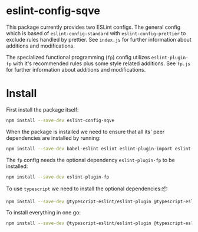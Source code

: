 # eslint-config-sqve

This package currently provides two ESLint configs. The general config which is based of `eslint-config-standard` with `eslint-config-prettier` to exclude rules handled by prettier. See `index.js` for further information about additions and modifications.

The specialized functional programming (`fp`) config utilizes `eslint-plugin-fp` with it's recommended rules plus some style related additions. See `fp.js` for further information about additions and modifications.

# Install

First install the package itself:

```sh
npm install --save-dev eslint-config-sqve
```

When the package is installed we need to ensure that all its' peer dependencies are installed by running:

```sh
npm install --save-dev babel-eslint eslint eslint-plugin-import eslint-plugin-node eslint-plugin-promise eslint-plugin-react eslint-plugin-standard prettier
```

The `fp` config needs the optional dependency `eslint-plugin-fp` to be installed:

```sh
npm install --save-dev eslint-plugin-fp
```

To use `typescript` we need to install the optional dependencies:📦

```sh
npm install --save-dev @typescript-eslint/eslint-plugin @typescript-eslint/parser typescript
```

To install everything in one go:

```sh
npm install --save-dev @typescript-eslint/eslint-plugin @typescript-eslint/parser typescript babel-eslint eslint eslint-plugin-fp eslint-plugin-import eslint-plugin-node eslint-plugin-promise eslint-plugin-react eslint-plugin-standard prettier
```
